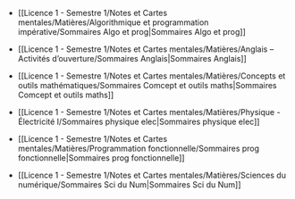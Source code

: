 
- [[Licence 1 - Semestre 1/Notes et Cartes mentales/Matières/Algorithmique et programmation impérative/Sommaires Algo et prog|Sommaires Algo et prog]]

  

- [[Licence 1 - Semestre 1/Notes et Cartes mentales/Matières/Anglais – Activités d’ouverture/Sommaires Anglais|Sommaires Anglais]]

  

- [[Licence 1 - Semestre 1/Notes et Cartes mentales/Matières/Concepts et outils mathématiques/Sommaires Comcept et outils maths|Sommaires Comcept et outils maths]]

  

- [[Licence 1 - Semestre 1/Notes et Cartes mentales/Matières/Physique - Électricité I/Sommaires physique elec|Sommaires physique elec]]

  

- [[Licence 1 - Semestre 1/Notes et Cartes mentales/Matières/Programmation fonctionnelle/Sommaires prog fonctionnelle|Sommaires prog fonctionnelle]]

  

- [[Licence 1 - Semestre 1/Notes et Cartes mentales/Matières/Sciences du numérique/Sommaires Sci du Num|Sommaires Sci du Num]]